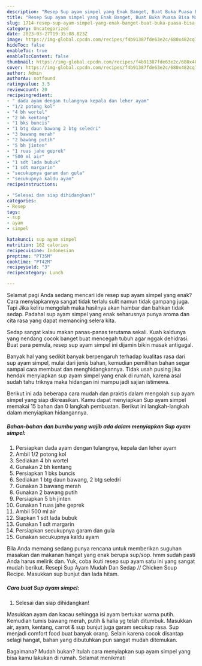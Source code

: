 ```yaml
---
description: "Resep Sup ayam simpel yang Enak Banget, Buat Buka Puasa Bisa Manjain Lidah"
title: "Resep Sup ayam simpel yang Enak Banget, Buat Buka Puasa Bisa Manjain Lidah"
slug: 1714-resep-sup-ayam-simpel-yang-enak-banget-buat-buka-puasa-bisa-manjain-lidah
category: Uncategorized
date: 2023-03-27T19:35:08.823Z
image: https://img-global.cpcdn.com/recipes/f4b91387fde63e2c/680x482cq70/sup-ayam-simpel-foto-resep-utama.jpg
hideToc: false
enableToc: true
enableTocContent: false
thumbnail: https://img-global.cpcdn.com/recipes/f4b91387fde63e2c/680x482cq70/sup-ayam-simpel-foto-resep-utama.jpg
cover: https://img-global.cpcdn.com/recipes/f4b91387fde63e2c/680x482cq70/sup-ayam-simpel-foto-resep-utama.jpg
author: Admin
authorAv: notfound
ratingvalue: 3.5
reviewcount: 20
recipeingredient:
- " dada ayam dengan tulangnya kepala dan leher ayam"
- "1/2 potong kol"
- "4 bh wortel"
- "2 bh kentang"
- "1 bks buncis"
- "1 btg daun bawang 2 btg seledri"
- "3 bawang merah"
- "2 bawang putih"
- "5 bh jinten"
- "1 ruas jahe geprek"
- "500 ml air"
- "1 sdt lada bubuk"
- "1 sdt margarin"
- "secukupnya garam dan gula"
- "secukupnya kaldu ayam"
recipeinstructions:

- "Selesai dan siap dihidangkan!"
categories:
- Resep
tags:
- sup
- ayam
- simpel

katakunci: sup ayam simpel 
nutrition: 162 calories
recipecuisine: Indonesian
preptime: "PT35M"
cooktime: "PT42M"
recipeyield: "3"
recipecategory: Lunch

---
```



Selamat pagi Anda sedang mencari ide resep sup ayam simpel yang enak? Cara menyiapkannya sangat tidak terlalu sulit namun tidak gampang juga. Tapi Jika keliru mengolah maka hasilnya akan hambar dan bahkan tidak sedap. Padahal sup ayam simpel yang enak seharusnya punya aroma dan cita rasa yang dapat memancing selera kita.


Sedap sangat kalau makan panas-panas terutama sekali. Kuah kaldunya yang nendang cocok banget buat mencegah tubuh agar nggak dehidrasi. Buat para pemula, resep sup ayam simpel ini dijamin bikin masak antigagal.

Banyak hal yang sedikit banyak berpengaruh terhadap kualitas rasa dari sup ayam simpel, mulai dari jenis bahan, kemudian pemilihan bahan segar sampai cara membuat dan menghidangkannya. Tidak usah pusing jika hendak menyiapkan sup ayam simpel yang enak di rumah, karena asal sudah tahu triknya maka hidangan ini mampu jadi sajian istimewa.


Berikut ini ada beberapa cara mudah dan praktis dalam mengolah sup ayam simpel yang siap dikreasikan. Kamu dapat menyiapkan Sup ayam simpel memakai 15 bahan dan 0 langkah pembuatan. Berikut ini langkah-langkah dalam menyiapkan hidangannya.

<!--inarticleads1-->

##### Bahan-bahan dan bumbu yang wajib ada dalam menyiapkan Sup ayam simpel:

1. Persiapkan  dada ayam dengan tulangnya, kepala dan leher ayam
1. Ambil 1/2 potong kol
1. Sediakan 4 bh wortel
1. Gunakan 2 bh kentang
1. Persiapkan 1 bks buncis
1. Sediakan 1 btg daun bawang, 2 btg seledri
1. Gunakan 3 bawang merah
1. Gunakan 2 bawang putih
1. Persiapkan 5 bh jinten
1. Gunakan 1 ruas jahe geprek
1. Ambil 500 ml air
1. Siapkan 1 sdt lada bubuk
1. Gunakan 1 sdt margarin
1. Persiapkan secukupnya garam dan gula
1. Gunakan secukupnya kaldu ayam


Bila Anda memang sedang punya rencana untuk memberikan suguhan masakan dan makanan hangat yang enak berupa sup/sop. hmm sudah pasti Anda harus melirik dan. Yuk, coba ikuti resep sup ayam satu ini yang sangat mudah berikut. Resepi Sup Ayam Mudah Dan Sedap // Chicken Soup Recipe. Masukkan sup bunjut dan lada hitam. 

<!--inarticleads2-->

##### Cara buat Sup ayam simpel:


1. Selesai dan siap dihidangkan!

Masukkan ayam dan kacau sehingga isi ayam bertukar warna putih. Kemudian tumis bawang merah, putih &amp; halia yg telah ditumbuk. Masukkan air, ayam, kentang, carrot &amp; sup bunjut juga garam secukup rasa. Sup menjadi comfort food buat banyak orang. Selain karena cocok disantap selagi hangat, bahan yang dibutuhkan pun sangat mudah ditemukan. 

Bagaimana? Mudah bukan? Itulah cara menyiapkan sup ayam simpel yang bisa kamu lakukan di rumah. Selamat menikmati
